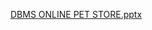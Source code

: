 [DBMS ONLINE PET STORE.pptx](https://github.com/user-attachments/files/20831335/DBMS.ONLINE.PET.STORE.pptx)
